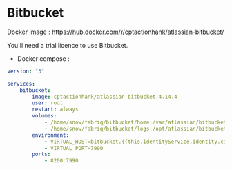 Bitbucket
============

Docker image : https://hub.docker.com/r/cptactionhank/atlassian-bitbucket/ 

You'll need a trial licence to use Bitbucket.

* Docker compose :

```yml
version: "3"

services:
    bitbucket:
        image: cptactionhank/atlassian-bitbucket:4.14.4
        user: root
        restart: always
        volumes:
            - /home/snow/fabriq/bitbucket/home:/var/atlassian/bitbucket
            - /home/snow/fabriq/bitbucket/logs:/opt/atlassian/bitbucket/logs
        environment:
            - VIRTUAL_HOST=bitbucket.{{this.identityService.identity.ciDomain}}
            - VIRTUAL_PORT=7990              
        ports:
            - 8200:7990

```

